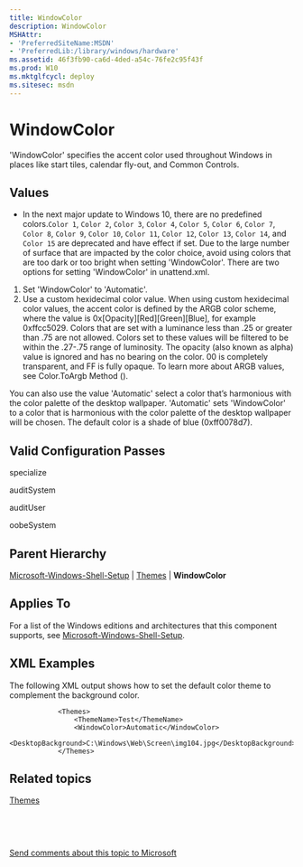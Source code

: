 ```yaml
---
title: WindowColor
description: WindowColor
MSHAttr:
- 'PreferredSiteName:MSDN'
- 'PreferredLib:/library/windows/hardware'
ms.assetid: 46f3fb90-ca6d-4ded-a54c-76fe2c95f43f
ms.prod: W10
ms.mktglfcycl: deploy
ms.sitesec: msdn
---
```


# WindowColor


'WindowColor' specifies the accent color used throughout Windows in places like start tiles, calendar fly-out, and Common Controls.

## Values


-   In the next major update to Windows 10, there are no predefined colors.`Color 1`, `Color 2`, `Color 3`, `Color 4`, `Color 5`, `Color 6`, `Color 7`, `Color 8`, `Color 9`, `Color 10`, `Color 11`, `Color 12`, `Color 13`, `Color 14`, and `Color 15` are deprecated and have effect if set. Due to the large number of surface that are impacted by the color choice, avoid using colors that are too dark or too bright when setting 'WindowColor'. 
There are two options for setting 'WindowColor' in unattend.xml.
1. Set 'WindowColor' to 'Automatic'.
2. Use a custom hexidecimal color value. When using custom hexidecimal color values, the accent color is defined by the ARGB color scheme, where the value is 0x[Opacity][Red][Green][Blue], for example 0xffcc5029. 
Colors that are set with a luminance less than .25 or greater than .75 are not allowed. Colors set to these values will be filtered to be within the .27-.75 range of luminosity. 
The opacity (also known as alpha) value is ignored and has no bearing on the color. 00 is completely transparent, and FF is fully opaque. 
To learn more about ARGB values, see Color.ToArgb Method ().

You can also use the value 'Automatic' select a color that’s harmonious with the color palette of the desktop wallpaper. 'Automatic' sets 'WindowColor' to a color that is harmonious with the color palette of the desktop wallpaper will be chosen.
The default color is a shade of blue (0xff0078d7).


## Valid Configuration Passes


specialize

auditSystem

auditUser

oobeSystem

## Parent Hierarchy


[Microsoft-Windows-Shell-Setup](microsoft-windows-shell-setup.md) | [Themes](microsoft-windows-shell-setup-themes.md) | **WindowColor**

## Applies To


For a list of the Windows editions and architectures that this component supports, see [Microsoft-Windows-Shell-Setup](microsoft-windows-shell-setup.md).

## XML Examples


The following XML output shows how to set the default color theme to complement the background color.

``` syntax
            <Themes>
                <ThemeName>Test</ThemeName>
                <WindowColor>Automatic</WindowColor>
                <DesktopBackground>C:\Windows\Web\Screen\img104.jpg</DesktopBackground>
            </Themes>
```

## Related topics


[Themes](microsoft-windows-shell-setup-themes.md)

 

 

[Send comments about this topic to Microsoft](mailto:wsddocfb@microsoft.com?subject=Documentation%20feedback%20%5Bp_unattend\p_unattend%5D:%20WindowColor%20%20RELEASE:%20%2810/3/2016%29&body=%0A%0APRIVACY%20STATEMENT%0A%0AWe%20use%20your%20feedback%20to%20improve%20the%20documentation.%20We%20don't%20use%20your%20email%20address%20for%20any%20other%20purpose,%20and%20we'll%20remove%20your%20email%20address%20from%20our%20system%20after%20the%20issue%20that%20you're%20reporting%20is%20fixed.%20While%20we're%20working%20to%20fix%20this%20issue,%20we%20might%20send%20you%20an%20email%20message%20to%20ask%20for%20more%20info.%20Later,%20we%20might%20also%20send%20you%20an%20email%20message%20to%20let%20you%20know%20that%20we've%20addressed%20your%20feedback.%0A%0AFor%20more%20info%20about%20Microsoft's%20privacy%20policy,%20see%20http://privacy.microsoft.com/default.aspx. "Send comments about this topic to Microsoft")





